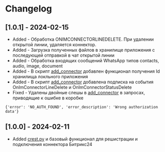 # Changelog

## [1.0.1] - 2024-02-15

+ Added - Обработка ONIMCONNECTORLINEDELETE. При удалении открытой линии, удаляется коннектор.
+ Added - Загрузка полученных файлов в хранилище приложения с последующей отправкой в чат открытой линии
+ Added - Обработка входящих сообщений WhatsApp типов contacts, audio, image, document
+ Added - В скрипт [add_connector](tools/add_connector.py) добавлен функционал получения Id хранилища локльного приложения
+ Added - В скрипт [add_connector](tools/add_connector.py) добавлена подписка на события OnImConnectorLineDelete и OnImConnectorStatusDelete
+ Fixed - Удалены двойные слешы в [add_connector](tools/add_connector.py) в запросах, приводящие к ошибке в коробке 
```
{'error': 'NO_AUTH_FOUND', 'error_description': 'Wrong authorization data'} 
```

## [1.0.0] - 2024-02-11

+ Added [crest.py](crest.py) и базовый функционал для решистрации и подключения коннектора Битрикс24
